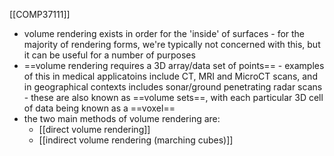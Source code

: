 [[COMP37111]]

- volume rendering exists in order for the 'inside' of surfaces - for the majority of rendering forms, we're typically not concerned with this, but it can be useful for a number of purposes
- ==volume rendering requires a 3D array/data set of points== - examples of this in medical applicatoins include CT, MRI and MicroCT scans, and in geographical contexts includes sonar/ground penetrating radar scans - these are also known as ==volume sets==, with each particular 3D cell of data being known as a ==voxel==
- the two main methods of volume rendering are:
	- [[direct volume rendering]]
	- [[indirect volume rendering (marching cubes)]]